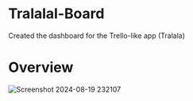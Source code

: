 # Tralalal-Board
Created the dashboard for the Trello-like app (Tralala)

# Overview

![Screenshot 2024-08-19 232107](https://github.com/user-attachments/assets/da197deb-6849-435b-b4a7-5e93ab3def5b)
